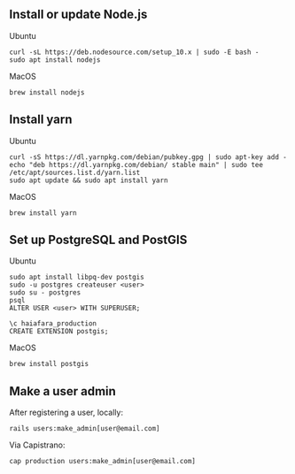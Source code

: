 ## Install or update Node.js

Ubuntu

    curl -sL https://deb.nodesource.com/setup_10.x | sudo -E bash -
    sudo apt install nodejs
    
MacOS

    brew install nodejs

## Install yarn

Ubuntu

    curl -sS https://dl.yarnpkg.com/debian/pubkey.gpg | sudo apt-key add -
    echo "deb https://dl.yarnpkg.com/debian/ stable main" | sudo tee /etc/apt/sources.list.d/yarn.list
    sudo apt update && sudo apt install yarn
    
MacOS

    brew install yarn

## Set up PostgreSQL and PostGIS

Ubuntu

    sudo apt install libpq-dev postgis
    sudo -u postgres createuser <user>
    sudo su - postgres
    psql
    ALTER USER <user> WITH SUPERUSER;

    \c haiafara_production
    CREATE EXTENSION postgis;
    
MacOS

    brew install postgis

## Make a user admin

After registering a user, locally:

    rails users:make_admin[user@email.com]
    
Via Capistrano:

    cap production users:make_admin[user@email.com]
